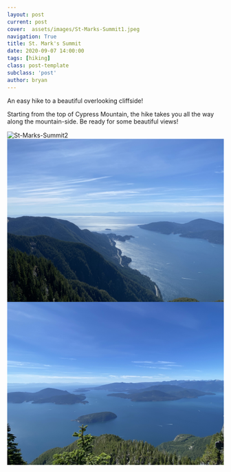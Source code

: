 ```yaml
---
layout: post
current: post
cover:  assets/images/St-Marks-Summit1.jpeg
navigation: True
title: St. Mark's Summit
date: 2020-09-07 14:00:00
tags: [hiking]
class: post-template
subclass: 'post'
author: bryan
---
```


An easy hike to a beautiful overlooking cliffside!

Starting from the top of Cypress Mountain, the hike takes you all the way along the mountain-side. Be ready for some beautiful views!

<img max-width="100vw" align="center" src="https://github.com/bryanyu1/blog/blob/gh-pages/assets/images/St-Marks-Summit2.jpeg?raw=true" alt="St-Marks-Summit2">

<img max-width="100vw" align="center" src="https://github.com/bryanyu1/blog/blob/gh-pages/assets/images/St-Marks-Summit3.jpeg?raw=true" alt="St-Marks-Summit3">

<img max-width="100vw" align="center" src="https://github.com/bryanyu1/blog/blob/gh-pages/assets/images/St-Marks-Summit1.jpeg?raw=true" alt="St-Marks-Summit1">
